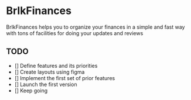 # BrlkFinances
BrlkFinances helps you to organize your finances in a simple and fast way with tons of facilities for doing your updates and reviews

## TODO
  - [] Define features and its priorities
  - [] Create layouts using figma
  - [] Implement the first set of prior features
  - [] Launch the first version
  - [] Keep going
